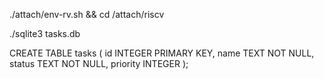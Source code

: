 

./attach/env-rv.sh && cd /attach/riscv

./sqlite3 tasks.db

CREATE TABLE tasks (
    id INTEGER PRIMARY KEY,
    name TEXT NOT NULL,
    status TEXT NOT NULL,
    priority INTEGER
);